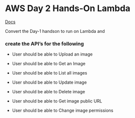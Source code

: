 # AWS Day 2 Hands-On Lambda #

[Docs](https://docs.google.com/presentation/d/1thzHz-fT8w1u-Ov9t9AciVNEYE5nOM1H2Alr08m9its/edit#slide=id.gab8531950a_0_269 )

Convert the Day-1 handson to run on Lambda and 
### create the API’s for the following  ###

* User should be able to Upload an image 

* User should be able to Get an Image 

* User should be able to List all images 

* User should be able to Update image 

* User should be able to  Delete image 

* User should be able to  Get image public URL 

*  User should be able to Change image permissions  

